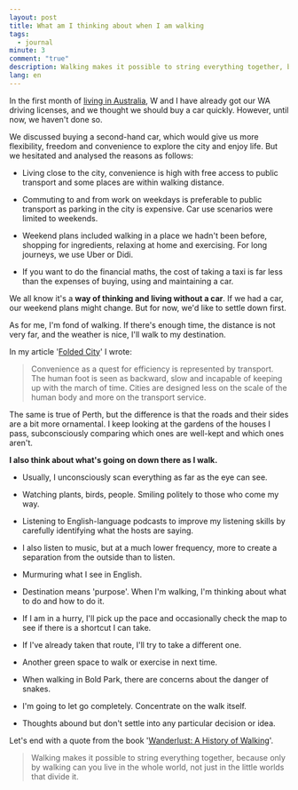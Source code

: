 ```yaml
---
layout: post
title: What am I thinking about when I am walking
tags:
  - journal
minute: 3
comment: "true"
description: Walking makes it possible to string everything together, because only by walking can you live in the whole world, not just in the little worlds that divide it.
lang: en
---
```

In the first month of [living in Australia](https://memozine.me/2024/03/18/from-china-to-australia), W and I have already got our WA driving licenses, and we thought we should buy a car quickly. However, until now, we haven't done so.

We discussed buying a second-hand car, which would give us more flexibility, freedom and convenience to explore the city and enjoy life. But we hesitated and analysed the reasons as follows:

- Living close to the city, convenience is high with free access to public transport and some places are within walking distance.

- Commuting to and from work on weekdays is preferable to public transport as parking in the city is expensive. Car use scenarios were limited to weekends.

- Weekend plans included walking in a place we hadn't been before, shopping for ingredients, relaxing at home and exercising. For long journeys, we use Uber or Didi.

- If you want to do the financial maths, the cost of taking a taxi is far less than the expenses of buying, using and maintaining a car.

We all know it's a **way of thinking and living without a car**. If we had a car, our weekend plans might change. But for now, we'd like to settle down first.

As for me, I'm fond of walking. If there's enough time, the distance is not very far, and the weather is nice, I'll walk to my destination.

In my article '[Folded City](https://memozine.me/2020/02/26/folding-city)' I wrote:

>Convenience as a quest for efficiency is represented by transport. The human foot is seen as backward, slow and incapable of keeping up with the march of time. Cities are designed less on the scale of the human body and more on the transport service.

The same is true of Perth, but the difference is that the roads and their sides are a bit more ornamental. I keep looking at the gardens of the houses I pass, subconsciously comparing which ones are well-kept and which ones aren't. 

**I also think about what's going on down there as I walk.**

- Usually, I unconsciously scan everything as far as the eye can see.

- Watching plants, birds, people. Smiling politely to those who come my way.

- Listening to English-language podcasts to improve my listening skills by carefully identifying what the hosts are saying.

- I also listen to music, but at a much lower frequency, more to create a separation from the outside than to listen.

- Murmuring what I see in English.

- Destination means 'purpose'. When I'm walking, I'm thinking about what to do and how to do it.

- If I am in a hurry, I'll pick up the pace and occasionally check the map to see if there is a shortcut I can take.

- If I've already taken that route, I'll try to take a different one.

- Another green space to walk or exercise in next time.

- When walking in Bold Park, there are concerns about the danger of snakes.

- I'm going to let go completely. Concentrate on the walk itself.

- Thoughts abound but don't settle into any particular decision or idea.

Let's end with a quote from the book '[Wanderlust: A History of Walking](https://www.goodreads.com/book/show/78287.Wanderlust)'.

>Walking makes it possible to string everything together, because only by walking can you live in the whole world, not just in the little worlds that divide it.
